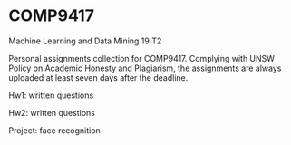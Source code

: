 # COMP9417
Machine Learning and Data Mining 19 T2

Personal assignments collection for COMP9417. Complying with UNSW Policy on Academic Honesty and Plagiarism, the assignments are always uploaded at least seven days after the deadline.

Hw1: written questions

Hw2: written questions

Project: face recognition
